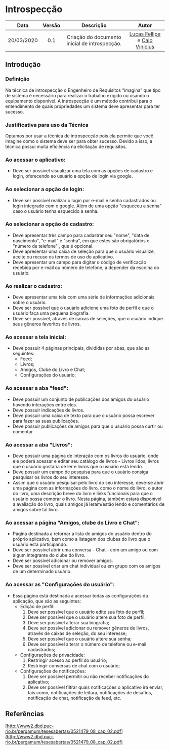 # Introspecção

|    Data    | Versão |                 Descrição                 |     Autor     |
| :--------: | :----: | :---------------------------------------: | :-----------: |
| 20/03/2020 |  0.1   | Criação do documento inicial de introspecção. | [Lucas Fellipe](https://github.com/lucasfcm9) e [Caio Vinícius](https://github.com/caiovfernandes)  |

## Introdução

### Definição
Na técnica de introspecção o Engenheiro de Requisitos “imagina” que tipo de sistema é necessário para realizar o trabalho exigido ou usando o equipamento disponível. A introspecção é um método contribui para o entendimento de quais propriedades um sistema deve apresentar para ter sucesso.

### Justificativa para uso da Técnica
Optamos por usar a técnica de introspecção pois ela permite que você imagine como o sistema deve ser para obter sucesso. Devido a isso, a técnica possui muita eficiência na elicitação de requisitos.

### Ao acessar o aplicativo:
* Deve ser possível visualizar uma tela com as opções de cadastro e login, oferecendo ao usuário a opção de login via google.

### Ao selecionar a opção de login:
* Deve ser possível realizar o login por e-mail e senha cadastrados ou login integrado com o google. Além de uma opção "esqueceu a senha" caso o usuário tenha esquecido a senha.

### Ao selecionar a opção de cadastro:
* Deve apresentar três campo para cadastrar seu "nome", "data de nascimento", "e-mail" e "senha", em que estes são obrigatórios e "número de telefone" , que é opcional.
* Deve apresentar uma caixa de seleção para que o usuário visualize, aceite ou recuse os termos de uso do aplicativo.
* Deve apresentar um campo para digitar o código de verificação recebida por e-mail ou número de telefone, a depender da escolha do usuário.

### Ao realizar o cadastro:
* Deve apresentar uma tela com uma série de informações adicionais sobre o usuário.
* Deve ser possível que o usuário adicione uma foto de perfil e que o usuário faça uma pequena biografia.
* Deve ser possível, através de caixas de seleções, que o usuário indique seus gêneros favoritos de livros.

### Ao acessar a tela inicial:

* Deve possuir 4 páginas principais, divididas por abas, que são as seguintes:
  * Feed;
  * Livros;
  * Amigos, Clube do Livro e Chat;
  * Configurações do usuário;

### Ao acessar a aba "feed":
* Deve possuir um conjunto de publicações dos amigos do usuário havendo interações entre eles.
* Deve possuir indicações de livros.
* Deve possuir uma caixa de texto para que o usuário possa escrever para fazer as suas publicações.
* Deve possuir publicações de amigos para que o usuário possa curtir ou comentar.

### Ao acessar a aba "Livros":
* Deve possuir uma página de interação com os livros do usuário, onde ele poderá acessar e editar seu catálogo de livros - Livros lidos, livros que o usuário gostaria de ler e livros que o usuário está lendo.
* Deve possuir um campo de pesquisa para que o usuário consiga pesquisar os livros do seu interesse.
* Assim que o usuário pesquisar pelo livro do seu interesse, deve-se abrir uma página com as informações do livro, como o nome do livro, o autor do livro, uma descrição breve do livro e links funcionais para que o usuário possa comprar o livro. Nesta página, também estará disponível a avaliação do livro, quais amigos já leram/estão lendo e comentários de amigos sobre tal livro.

### Ao acessar a página "Amigos, clube do Livro e Chat":
* Página destinada a retornar a lista de amigos do usuário dentro do próprio aplicativo, bem como a listagem dos clubes do livro que o usuário está participando.
* Deve ser possível abrir uma conversa - Chat - com um amigo ou com algum integrante do clube do livro.
* Deve ser possível adicionar ou remover amigos.
* Deve ser possível criar um chat individual ou em grupo com os amigos de um determinado usuário.

### Ao acessar as "Configurações do usuário":
* Essa página está destinada a acessar todas as configurações da aplicação, que são as seguintes:
  * Edição de perfil:
    1. Deve ser possível que o usuário edite sua foto de perfil;
    2. Deve ser possível que o usuário altere sua foto de perfil;
    3. Deve ser possível alterar sua biografia;
    4. Deve ser possível adicionar ou remover gêneros de livros, através de caixas de seleção, do seu interesse;
    5. Deve ser possível que o usuário altere sua senha;
    6. Deve ser possível alterar o número de telefone ou e-mail cadastrados;
  * Configurações de privacidade:
    1. Restringir acesso ao perfil do usuário;
    2. Restringir conversas de chat com o usuário;
  * Configurações de notificações:
    1. Deve ser possível permitir ou não receber notificações do aplicativo;
    2. Deve ser possível filtrar quais notificações o aplicativo irá enviar, tais como, notificações de leitura, notificações de desafios, notificação de chat, notificação de feed, etc.

## Referências
[http://www2.dbd.puc-rio.br/pergamum/tesesabertas/0521479_08_cap_02.pdf](http://www2.dbd.puc-rio.br/pergamum/tesesabertas/0521479_08_cap_02.pdf)
